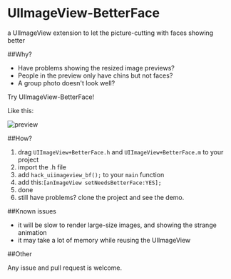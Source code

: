 UIImageView-BetterFace
======================

a UIImageView extension to let the picture-cutting with faces showing better

##Why?

 - Have problems showing the resized image previews? 
 - People in the preview only have chins but not faces?
 - A group photo doesn't look well?

Try UIImageView-BetterFace!

Like this:

![preview](https://raw.github.com/croath/UIImageView-BetterFace/master/doc/preview.png)

##How?

 1. drag `UIImageView+BetterFace.h` and `UIImageView+BetterFace.m` to your project
 2. import the .h file
 3. add `hack_uiimageview_bf();` to your `main` function
 4. add this:`[anImageView setNeedsBetterFace:YES];`
 5. done
 6. still have problems? clone the project and see the demo.

##Known issues

 - it will be slow to render large-size images, and showing the strange animation
 - it may take a lot of memory while reusing the UIImageView
 
##Other

Any issue and pull request is welcome.
